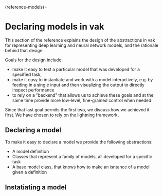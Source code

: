 (reference-models)=

# Declaring models in vak

This section of the reference explains the design 
of the abstractions in vak for representing 
deep learning and neural network models, 
and the rationale behind that design.

Goals for the design include:  
- make it easy to test a particular model 
that was developed for a specified task, 
- make it easy to instantiate 
and work with a model interactively,
e.g. by feeding in a single input 
and then visualizing the output 
to directly inspect performance
- to rely on a "backend" 
that allows us to achieve these goals 
and at the same time 
provide more low-level, fine-grained control 
when needed

Since that last goal permits the first two,
we discuss how we achieved it first.
We have chosen to rely on the lightning framework.

## Declaring a model

To make it easy to declare a model we provide the following abstractions:
- A model definition
- Classes that represent a family of models, all developed for a specific task
- A base model class, that knows how to make an isntance of a model given a definition

## Instatiating a model
  